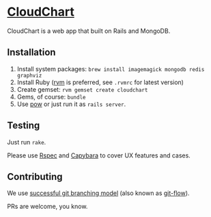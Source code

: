 # [CloudChart](http://cchrt.me)

CloudChart is a web app that built on Rails and MongoDB.

## Installation

1. Install system packages: ```brew install imagemagick mongodb redis graphviz```
1. Install Ruby ([rvm](http://rvm.io) is preferred, see ```.rvmrc``` for latest version)
1. Create gemset: ```rvm gemset create cloudchart```
1. Gems, of course: ```bundle```
1. Use [pow](http://pow.cx/) or just run it as ```rails server```.

## Testing

Just run ```rake```.

Please use [Rspec](https://github.com/rspec/rspec) and [Capybara](https://github.com/jnicklas/capybara) to cover UX features and cases.

## Contributing

We use [successful git branching model](http://nvie.com/posts/a-successful-git-branching-model/) (also known as [git-flow](https://github.com/nvie/gitflow)).

PRs are welcome, you know.
